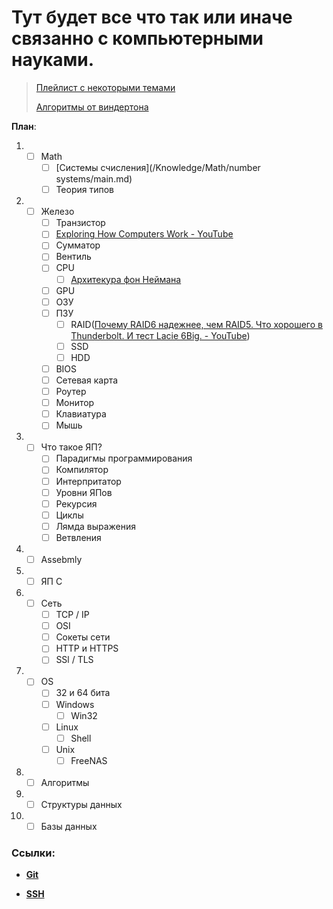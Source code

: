 # Тут будет все что так или иначе связанно с компьютерными науками.

> [Плейлист с некоторыми темами](https://www.youtube.com/watch?v=JUpB_tqf8Lo&list=PLR4wcBxrUGPAmndrGEiN0wiaFqG-L5Yd-)
>
> [Алгоритмы от виндертона](https://www.youtube.com/watch?v=HX_k4z32qms&list=PLR4wcBxrUGPD0yVUssIexXiS7c-0FdYYW)

**План**:

1. - [ ] Math
		- [ ] [Системы счисления](/Knowledge/Math/number systems/main.md)
		- [ ] Теория типов
2. - [ ] Железо
		- [ ] Транзистор
		- [ ] [Exploring How Computers Work - YouTube](https://www.youtube.com/watch?v=QZwneRb-zqA)
		- [ ] Сумматор
		- [ ] Вентиль
		- [ ]  CPU 
			- [ ] [Архитекура фон Неймана](https://ru.wikipedia.org/w/index.php?title=Архитектура_фон_Неймана&stable=1)
		- [ ] GPU
		- [ ] ОЗУ
		- [ ] ПЗУ
			- [ ] RAID([Почему RAID6 надежнее, чем RAID5. Что хорошего в Thunderbolt. И тест Lacie 6Big. - YouTube](https://www.youtube.com/watch?v=ihYk0tWfTQg))
			- [ ] SSD
			- [ ] HDD 
		- [ ] BIOS
		- [ ] Сетевая карта
		- [ ] Роутер
		- [ ] Монитор
		- [ ] Клавиатура
		- [ ] Мышь
2. - [ ] Что такое ЯП?
		- [ ] Парадигмы программирования 
		- [ ] Компилятор 
		- [ ] Интерпритатор 
		- [ ] Уровни ЯПов
		- [ ] Рекурсия
		- [ ] Циклы 
		- [ ] Лямда выражения 
		- [ ] Ветвления
5. - [ ] Assebmly
6. - [ ] ЯП C
1. - [ ] Сеть
		- [ ] TCP / IP
		- [ ] OSI
		- [ ] Сокеты сети
		- [ ] HTTP и HTTPS
		- [ ] SSl / TLS 
4. - [  ] OS
		- [ ] 32 и 64 бита 
		- [ ] Windows
			- [ ] Win32 
		- [ ] Linux
			- [ ] Shell
		- [ ] Unix
			- [ ] FreeNAS 
7. - [ ] Алгоритмы
8. - [ ] Структуры данных
9. - [ ] Базы данных

### Ссылки:

+ [**Git**](./Git/Git.md)

+ **[SSH](./Git/SSH.md)**

    

